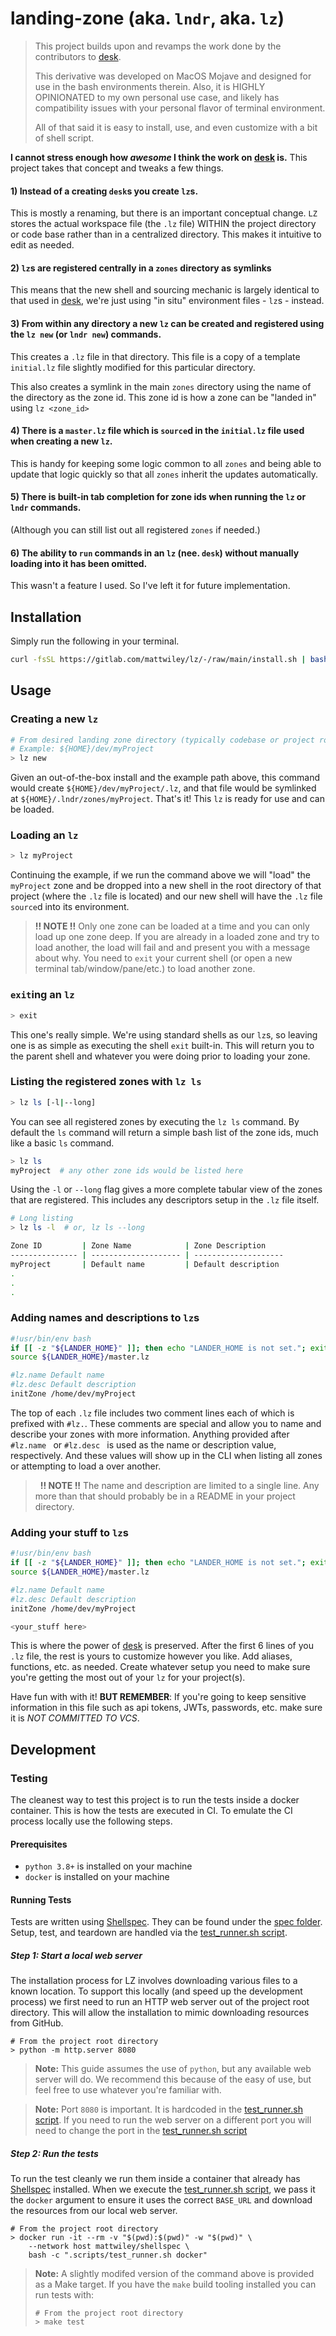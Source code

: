 # landing-zone (aka. `lndr`, aka. `lz`)

> This project builds upon and revamps the work done by the contributors to [desk](https://github.com/jamesob/desk).
>
> This derivative was developed on MacOS Mojave and designed for use in the bash environments therein. Also, it is HIGHLY OPINIONATED to my own personal use case, and likely has compatibility issues with your personal flavor of terminal environment.
>
> All of that said it is easy to install, use, and even customize with a bit of shell script.

**I cannot stress enough how *awesome* I think the work on [desk](https://github.com/jamesob/desk) is.** This project takes that concept and tweaks a few things.


#### 1) Instead of a creating `desk`s you create `lz`s. 

This is mostly a renaming, but there is an important conceptual change. `LZ` stores the actual workspace file (the `.lz` file) WITHIN the project directory or code base rather than in a centralized directory. This makes it intuitive to edit as needed. 
 
#### 2) `lz`s are registered centrally in a `zones` directory as symlinks

This means that the new shell and sourcing mechanic is largely identical to that used in [desk](https://github.com/jamesob/desk), we're just using "in situ" environment files - `lz`s - instead.

#### 3) From within any directory a new `lz` can be created and registered using the `lz new` (or `lndr new`) commands.

This creates a `.lz` file in that directory. This file is a copy of a template `initial.lz` file slightly modified for this particular directory.

This also creates a symlink in the main `zones` directory using the name of the directory as the zone id. This zone id is how a zone can be "landed in" using `lz <zone_id>`

#### 4) There is a `master.lz` file which is `source`d in the `initial.lz` file used when creating a new `lz`.

This is handy for keeping some logic common to all `zones` and being able to update that logic quickly so that all `zones` inherit the updates automatically.

#### 5) There is built-in tab completion for zone ids when running the `lz` or `lndr` commands. 

(Although you can still list out all registered `zones` if needed.)

#### 6) The ability to `run` commands in an `lz` (nee. `desk`) without manually loading into it has been omitted.

This wasn't a feature I used. So I've left it for future implementation.

## Installation

Simply run the following in your terminal.

```bash
curl -fsSL https://gitlab.com/mattwiley/lz/-/raw/main/install.sh | bash --
```

## Usage

### Creating a new `lz`

```bash
# From desired landing zone directory (typically codebase or project root)
# Example: ${HOME}/dev/myProject
> lz new
```

Given an out-of-the-box install and the example path above, this command would create `${HOME}/dev/myProject/.lz`, and that file would be symlinked at `${HOME}/.lndr/zones/myProject`. That's it! This `lz` is ready for use and can be loaded.

### Loading an `lz`

```bash
> lz myProject
```

Continuing the example, if we run the command above we will "load" the `myProject` zone and be dropped into a new shell in the root directory of that project (where the `.lz` file is located) and our new shell will have the `.lz` file `source`d into its environment.

> **!! NOTE !!** 
> Only one zone can be loaded at a time and you can only load up one zone deep. If you are already in a loaded zone and try to load another, the load will fail and and present you with a message about why. You need to `exit` your current shell (or open a new terminal tab/window/pane/etc.) to load another zone.

### `exit`ing an `lz`

```bash
> exit
```

This one's really simple. We're using standard shells as our `lz`s, so leaving one is as simple as executing the shell `exit` built-in. This will return you to the parent shell and whatever you were doing prior to loading your zone.

### Listing the registered zones with `lz ls`

```bash
> lz ls [-l|--long]
```

You can see all registered zones by executing the `lz ls` command. By default the `ls` command will return a simple bash list of the zone ids, much like a basic `ls` command.

```bash
> lz ls
myProject  # any other zone ids would be listed here
```

Using the `-l` or `--long` flag gives a more complete tabular view of the zones that are registered. This includes any descriptors setup in the `.lz` file itself.

```bash
# Long listing
> lz ls -l  # or, lz ls --long

Zone ID         | Zone Name            | Zone Description
--------------- | -------------------- | --------------------
myProject       | Default name         | Default description
.
.
.

```

### Adding names and descriptions to `lz`s

```bash
#!usr/bin/env bash
if [[ -z "${LANDER_HOME}" ]]; then echo "LANDER_HOME is not set."; exit 1; fi
source ${LANDER_HOME}/master.lz

#lz.name Default name
#lz.desc Default description
initZone /home/dev/myProject
```

The top of each `.lz` file includes two comment lines each of which is prefixed with `#lz.`. These comments are special and allow you to name and describe your zones with more information. Anything provided after `#lz.name ` or `#lz.desc ` is used as the name or description value, respectively. And these values will show up in the CLI when listing all zones or attempting to load a over another.

> &nbsp;
> **!! NOTE !!**
> The name and description are limited to a single line. Any more than that should probably be in a README in your project directory.
> &nbsp;

### Adding your stuff to `lz`s
```bash
#!usr/bin/env bash
if [[ -z "${LANDER_HOME}" ]]; then echo "LANDER_HOME is not set."; exit 1; fi
source ${LANDER_HOME}/master.lz

#lz.name Default name
#lz.desc Default description
initZone /home/dev/myProject

<your_stuff here>
```

This is where the power of [desk](https://github.com/jamesob/desk) is preserved. After the first 6 lines of you `.lz` file, the rest is yours to customize however you like. Add aliases, functions, etc. as needed. Create whatever setup you need to make sure you're getting the most out of your `lz` for your project(s).

Have fun with with it! **BUT REMEMBER**: If you're going to keep sensitive information in this file such as api tokens, JWTs, passwords, etc. make sure it is *NOT COMMITTED TO VCS*. 

## Development

### Testing

The cleanest way to test this project is to run the tests inside a docker container. This is how the tests are executed in CI. To emulate the CI process locally use the following steps.

#### Prerequisites

- `python 3.8+` is installed on your machine
- `docker` is installed on your machine


#### Running Tests

Tests are written using [Shellspec](https://github.com/shellspec/shellspec#shellspec). They can be found under the [spec folder](./spec/). Setup, test, and teardown are handled via the [test_runner.sh script](.scripts/test_runner.sh).

##### Step 1: Start a local web server

The installation process for LZ involves downloading various files to a known location. To support this locally (and speed up the development process) we first need to run an HTTP web server out of the project root directory. This will allow the installation to mimic downloading resources from GitHub.

```shell
# From the project root directory
> python -m http.server 8080
```

> **Note:** This guide assumes the use of `python`, but any available web server will do. We recommend this because of the easy of use, but feel free to use whatever you're familiar with.

> **Note:** Port `8080` is important. It is hardcoded in the [test_runner.sh script](.scripts/test_runner.sh). If you need to run the web server on a different port you will need to change the port in the [test_runner.sh script](.scripts/test_runner.sh)

##### Step 2: Run the tests

To run the test cleanly we run them inside a container that already has [Shellspec](https://github.com/shellspec/shellspec#shellspec) installed. When we execute the [test_runner.sh script](.scripts/test_runner.sh), we pass it the `docker` argument to ensure it uses the correct `BASE_URL` and download the resources from our local web server.

```shell
# From the project root directory
> docker run -it --rm -v "$(pwd):$(pwd)" -w "$(pwd)" \
    --network host mattwiley/shellspec \
    bash -c ".scripts/test_runner.sh docker"
```

> **Note:** A slightly modifed version of the command above is provided as a Make target. If you have the `make` build tooling installed you can run tests with:
> 
> ```shell
> # From the project root directory
> > make test
> ```